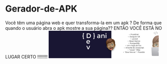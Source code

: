 # Gerador-de-APK
Você têm uma página web e quer transforma-la em um apk ? De forma que quando o usuário abra o apk mostre a sua página??
ENTÃO VOCÊ ESTÁ NO LUGAR CERTO !!!!!!!!
<img src="/assets/banner.png" width="350" alt="accessibility text">

